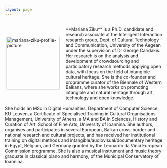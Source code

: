 ```yaml
---
layout: page
---
```


<br>
<p style="float: left;"><img src="https://mziku.github.io/images/mziku-portrait300x404px.jpg" style="float:left; margin-top:5mm; margin-right:5mm; margin-bottom:5mm; margin-left:5;" alt="mariana-ziku-profile-picture" width="170" height="auto"></p> 
**Mariana Ziku** is a Ph.D. candidate and research associate at the Intelligent Interaction research group, Dept. of Cultural Technology and Communication, University of the Aegean under the supervision of Dr George Caridakis. Her research is on the analysis and development of crowdsourcing and participatory research methods applying open data, with focus on the field of intangible cultural heritage. She is the co-founder and programme curator of the Biennale of Western Balkans, where she works on promoting intangible and natural heritage through art, technology and open knowledge.
<br>
<br>
She holds an MSc in Digital Humanities, Department of Computer Science, KU Leuven, a Certificate of Specialised Training in Cultural Organisations Management, University of Athens, a MA and BA in Sciences, History and Curation of Art, School of Fine Arts, University of Ioannina. She authors, organises and participates in several European, Balkan cross-border and national research and cultural projects, and has received her institutional training on digital methods and intangible/audiovisual/documentary heritage in Egypt, Belgium, and Germany granted by the Leonardo da Vinci European Commission programme. She is also a musical instrument and music theory graduate in classical piano and harmony, of the Municipal Conservatory of Ioannina.


